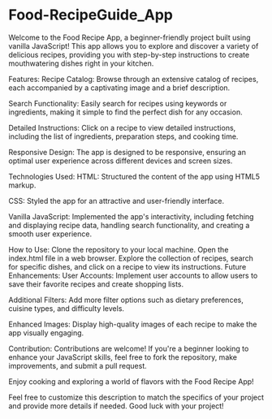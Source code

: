 # Food-RecipeGuide_App
Welcome to the Food Recipe App, a beginner-friendly project built using vanilla JavaScript! This app allows you to explore and discover a variety of delicious recipes, providing you with step-by-step instructions to create mouthwatering dishes right in your kitchen.

Features:
Recipe Catalog: Browse through an extensive catalog of recipes, each accompanied by a captivating image and a brief description.

Search Functionality: Easily search for recipes using keywords or ingredients, making it simple to find the perfect dish for any occasion.

Detailed Instructions: Click on a recipe to view detailed instructions, including the list of ingredients, preparation steps, and cooking time.

Responsive Design: The app is designed to be responsive, ensuring an optimal user experience across different devices and screen sizes.

Technologies Used:
HTML: Structured the content of the app using HTML5 markup.

CSS: Styled the app for an attractive and user-friendly interface.

Vanilla JavaScript: Implemented the app's interactivity, including fetching and displaying recipe data, handling search functionality, and creating a smooth user experience.

How to Use:
Clone the repository to your local machine.
Open the index.html file in a web browser.
Explore the collection of recipes, search for specific dishes, and click on a recipe to view its instructions.
Future Enhancements:
User Accounts: Implement user accounts to allow users to save their favorite recipes and create shopping lists.

Additional Filters: Add more filter options such as dietary preferences, cuisine types, and difficulty levels.

Enhanced Images: Display high-quality images of each recipe to make the app visually engaging.

Contribution:
Contributions are welcome! If you're a beginner looking to enhance your JavaScript skills, feel free to fork the repository, make improvements, and submit a pull request.


Enjoy cooking and exploring a world of flavors with the Food Recipe App!

Feel free to customize this description to match the specifics of your project and provide more details if needed. Good luck with your project!





